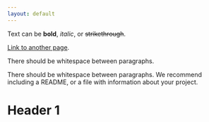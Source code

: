 ```yaml
---
layout: default
---
```


Text can be **bold**, _italic_, or ~~strikethrough~~.

[Link to another page](RF.md).

There should be whitespace between paragraphs.

There should be whitespace between paragraphs. We recommend including a README, or a file with information about your project.

# Header 1
